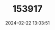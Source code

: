 ---
title: "153917"
category: "Procambarus lewisi"
draft: false
date: 2024-02-22 13:03:51
languages:
  English: ["Spur Crayfish"]
---